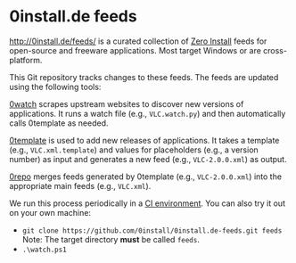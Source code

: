 # 0install.de feeds

http://0install.de/feeds/ is a curated collection of [Zero Install](http://0install.net/) feeds for open-source and freeware applications. Most target Windows or are cross-platform.

This Git repository tracks changes to these feeds. The feeds are updated using the following tools:

[0watch](https://github.com/0install/0watch) scrapes upstream websites to discover new versions of applications. It runs a watch file (e.g., `VLC.watch.py`) and then automatically calls 0template as needed.

[0template](https://github.com/0install/0template) is used to add new releases of applications. It takes a template (e.g., `VLC.xml.template`) and values for placeholders (e.g., a version number) as input and generates a new feed (e.g., `VLC-2.0.0.xml`) as output.

[0repo](https://github.com/0install/0repo) merges feeds generated by 0template (e.g., `VLC-2.0.0.xml`) into the appropriate main feeds (e.g., `VLC.xml`).

We run this process periodically in a [CI environment](https://ci.appveyor.com/project/0install/0install-de-feeds). You can also try it out on your own machine:
- `git clone https://github.com/0install/0install.de-feeds.git feeds`  
  Note: The target directory **must** be called `feeds`.
- `.\watch.ps1`
